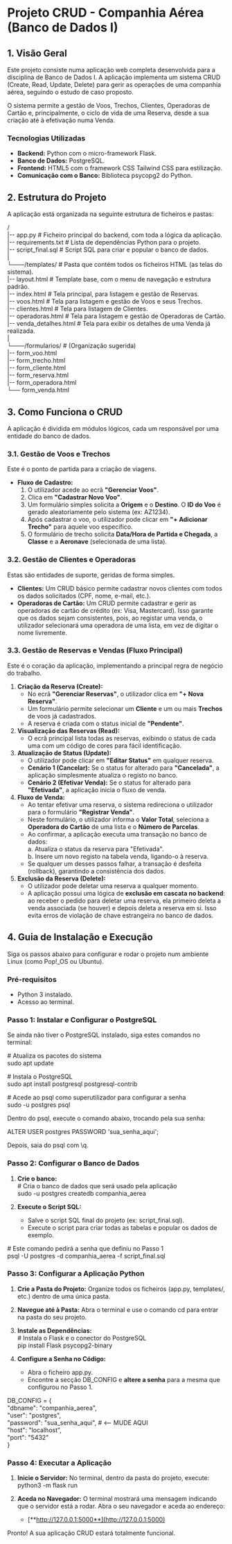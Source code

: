 # **Projeto CRUD \- Companhia Aérea (Banco de Dados I)**

## **1\. Visão Geral**

Este projeto consiste numa aplicação web completa desenvolvida para a disciplina de Banco de Dados I. A aplicação implementa um sistema CRUD (Create, Read, Update, Delete) para gerir as operações de uma companhia aérea, seguindo o estudo de caso proposto.

O sistema permite a gestão de Voos, Trechos, Clientes, Operadoras de Cartão e, principalmente, o ciclo de vida de uma Reserva, desde a sua criação até à efetivação numa Venda.

### **Tecnologias Utilizadas**

* **Backend:** Python com o micro-framework Flask.  
* **Banco de Dados:** PostgreSQL.  
* **Frontend:** HTML5 com o framework CSS Tailwind CSS para estilização.  
* **Comunicação com o Banco:** Biblioteca psycopg2 do Python.

## **2\. Estrutura do Projeto**

A aplicação está organizada na seguinte estrutura de ficheiros e pastas:

/  
|-- app.py                  \# Ficheiro principal do backend, com toda a lógica da aplicação.  
|-- requirements.txt        \# Lista de dependências Python para o projeto.  
|-- script\_final.sql        \# Script SQL para criar e popular o banco de dados.  
|  
└───/templates/             \# Pasta que contém todos os ficheiros HTML (as telas do sistema).  
    |-- layout.html         \# Template base, com o menu de navegação e estrutura padrão.  
    |-- index.html          \# Tela principal, para listagem e gestão de Reservas.  
    |-- voos.html           \# Tela para listagem e gestão de Voos e seus Trechos.  
    |-- clientes.html       \# Tela para listagem de Clientes.  
    |-- operadoras.html     \# Tela para listagem e gestão de Operadoras de Cartão.  
    |-- venda\_detalhes.html \# Tela para exibir os detalhes de uma Venda já realizada.  
    |  
    └───/formularios/       \# (Organização sugerida)  
        |-- form\_voo.html  
        |-- form\_trecho.html  
        |-- form\_cliente.html  
        |-- form\_reserva.html  
        |-- form\_operadora.html  
        └── form\_venda.html

## **3\. Como Funciona o CRUD**

A aplicação é dividida em módulos lógicos, cada um responsável por uma entidade do banco de dados.

### **3.1. Gestão de Voos e Trechos**

Este é o ponto de partida para a criação de viagens.

* **Fluxo de Cadastro:**  
  1. O utilizador acede ao ecrã **"Gerenciar Voos"**.  
  2. Clica em **"Cadastrar Novo Voo"**.  
  3. Um formulário simples solicita a **Origem** e o **Destino**. O **ID do Voo** é gerado aleatoriamente pelo sistema (ex: AZ1234).  
  4. Após cadastrar o voo, o utilizador pode clicar em **"+ Adicionar Trecho"** para aquele voo específico.  
  5. O formulário de trecho solicita **Data/Hora de Partida e Chegada**, a **Classe** e a **Aeronave** (selecionada de uma lista).

### **3.2. Gestão de Clientes e Operadoras**

Estas são entidades de suporte, geridas de forma simples.

* **Clientes:** Um CRUD básico permite cadastrar novos clientes com todos os dados solicitados (CPF, nome, e-mail, etc.).  
* **Operadoras de Cartão:** Um CRUD permite cadastrar e gerir as operadoras de cartão de crédito (ex: Visa, Mastercard). Isso garante que os dados sejam consistentes, pois, ao registar uma venda, o utilizador selecionará uma operadora de uma lista, em vez de digitar o nome livremente.

### **3.3. Gestão de Reservas e Vendas (Fluxo Principal)**

Este é o coração da aplicação, implementando a principal regra de negócio do trabalho.

1. **Criação da Reserva (Create):**  
   * No ecrã **"Gerenciar Reservas"**, o utilizador clica em **"+ Nova Reserva"**.  
   * Um formulário permite selecionar um **Cliente** e um ou mais **Trechos** de voos já cadastrados.  
   * A reserva é criada com o status inicial de **"Pendente"**.  
2. **Visualização das Reservas (Read):**  
   * O ecrã principal lista todas as reservas, exibindo o status de cada uma com um código de cores para fácil identificação.  
3. **Atualização de Status (Update):**  
   * O utilizador pode clicar em **"Editar Status"** em qualquer reserva.  
   * **Cenário 1 (Cancelar):** Se o status for alterado para **"Cancelada"**, a aplicação simplesmente atualiza o registo no banco.  
   * **Cenário 2 (Efetivar Venda):** Se o status for alterado para **"Efetivada"**, a aplicação inicia o fluxo de venda.  
4. **Fluxo de Venda:**  
   * Ao tentar efetivar uma reserva, o sistema redireciona o utilizador para o formulário **"Registrar Venda"**.  
   * Neste formulário, o utilizador informa o **Valor Total**, seleciona a **Operadora do Cartão** de uma lista e o **Número de Parcelas**.  
   * Ao confirmar, a aplicação executa uma transação no banco de dados:  
     a. Atualiza o status da reserva para "Efetivada".  
     b. Insere um novo registo na tabela venda, ligando-o à reserva.  
   * Se qualquer um desses passos falhar, a transação é desfeita (rollback), garantindo a consistência dos dados.  
5. **Exclusão da Reserva (Delete):**  
   * O utilizador pode deletar uma reserva a qualquer momento.  
   * A aplicação possui uma lógica de **exclusão em cascata no backend**: ao receber o pedido para deletar uma reserva, ela primeiro deleta a venda associada (se houver) e depois deleta a reserva em si. Isso evita erros de violação de chave estrangeira no banco de dados.

## **4\. Guia de Instalação e Execução**

Siga os passos abaixo para configurar e rodar o projeto num ambiente Linux (como Pop\!\_OS ou Ubuntu).

### **Pré-requisitos**

* Python 3 instalado.  
* Acesso ao terminal.

### **Passo 1: Instalar e Configurar o PostgreSQL**

Se ainda não tiver o PostgreSQL instalado, siga estes comandos no terminal:

\# Atualiza os pacotes do sistema  
sudo apt update

\# Instala o PostgreSQL  
sudo apt install postgresql postgresql-contrib

\# Acede ao psql como superutilizador para configurar a senha  
sudo \-u postgres psql

Dentro do psql, execute o comando abaixo, trocando pela sua senha:

ALTER USER postgres PASSWORD 'sua\_senha\_aqui';

Depois, saia do psql com \\q.

### **Passo 2: Configurar o Banco de Dados**

1. **Crie o banco:**  
   \# Cria o banco de dados que será usado pela aplicação  
   sudo \-u postgres createdb companhia\_aerea

2. **Execute o Script SQL:**  
   * Salve o script SQL final do projeto (ex: script\_final.sql).  
   * Execute o script para criar todas as tabelas e popular os dados de exemplo.

\# Este comando pedirá a senha que definiu no Passo 1  
psql \-U postgres \-d companhia\_aerea \-f script\_final.sql

### **Passo 3: Configurar a Aplicação Python**

1. **Crie a Pasta do Projeto:** Organize todos os ficheiros (app.py, templates/, etc.) dentro de uma única pasta.  
2. **Navegue até à Pasta:** Abra o terminal e use o comando cd para entrar na pasta do seu projeto.  
3. **Instale as Dependências:**  
   \# Instala o Flask e o conector do PostgreSQL  
   pip install Flask psycopg2-binary

4. **Configure a Senha no Código:**  
   * Abra o ficheiro app.py.  
   * Encontre a secção DB\_CONFIG e **altere a senha** para a mesma que configurou no Passo 1\.

DB\_CONFIG \= {  
    "dbname": "companhia\_aerea",  
    "user": "postgres",  
    "password": "sua\_senha\_aqui", \# \<-- MUDE AQUI  
    "host": "localhost",  
    "port": "5432"  
}

### **Passo 4: Executar a Aplicação**

1. **Inicie o Servidor:** No terminal, dentro da pasta do projeto, execute:  
   python3 \-m flask run

2. **Aceda no Navegador:** O terminal mostrará uma mensagem indicando que o servidor está a rodar. Abra o seu navegador e aceda ao endereço:  
   * [**http://127.0.0.1:5000**](http://127.0.0.1:5000)

Pronto\! A sua aplicação CRUD estará totalmente funcional.
